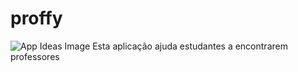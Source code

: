 # proffy

![App Ideas Image](public/images/screshot.jpg)
Esta aplicação ajuda estudantes a encontrarem professores
